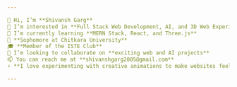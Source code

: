 ```yaml
---

👋 Hi, I’m **Shivansh Garg**  
👀 I’m interested in **Full Stack Web Development, AI, and 3D Web Experiences**  
🌱 I’m currently learning **MERN Stack, React, and Three.js**  
💼 **Sophomore at Chitkara University**   
🎓 **Member of the ISTE Club**  
💞️ I’m looking to collaborate on **exciting web and AI projects**  
📫 You can reach me at **shivanshgarg2005@gmail.com**  
⚡ **I love experimenting with creative animations to make websites feel alive!**  

---
```

